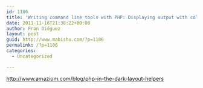```yaml
---
id: 1106
title: 'Writing command line tools with PHP: Displaying output with color and tables'
date: 2011-11-16T21:38:22+00:00
author: Fran Diéguez
layout: post
guid: http://www.mabishu.com/?p=1106
permalink: /?p=1106
categories:
  - Uncategorized

---
```

<a href="http://www.amazium.com/blog/php-in-the-dark-layout-helpers">http://www.amazium.com/blog/php-in-the-dark-layout-helpers</a>